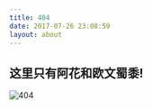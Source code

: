 ```yaml
---
title: 404
date: 2017-07-26 23:08:59
layout: about
---
```



 
 这里只有阿花和欧文蜀黍!
----

 
 
![404](http://otsd27d1a.bkt.clouddn.com/404-1.png)


 
 